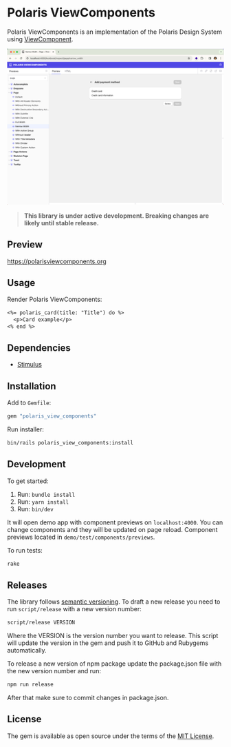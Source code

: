 # Polaris ViewComponents

Polaris ViewComponents is an implementation of the Polaris Design System using [ViewComponent](https://github.com/github/view_component).

![Polaris ViewComponents](.github/assets/preview.png)

> **This library is under active development. Breaking changes are likely until stable release.**

## Preview

https://polarisviewcomponents.org

## Usage

Render Polaris ViewComponents:

```erb
<%= polaris_card(title: "Title") do %>
  <p>Card example</p>
<% end %>
```

## Dependencies

- [Stimulus](https://stimulus.hotwired.dev/)

## Installation

Add to `Gemfile`:

```ruby
gem "polaris_view_components"
```

Run installer:
```bash
bin/rails polaris_view_components:install
```

## Development

To get started:

1. Run: `bundle install`
1. Run: `yarn install`
1. Run: `bin/dev`

It will open demo app with component previews on `localhost:4000`. You can change components and they will be updated on page reload. Component previews located in `demo/test/components/previews`.

To run tests:

```bash
rake
```

## Releases

The library follows [semantic versioning](https://semver.org/). To draft a new release you need to run `script/release` with a new version number:

```bash
script/release VERSION
```

Where the VERSION is the version number you want to release. This script will update the version in the gem and push it to GitHub and Rubygems automatically.

To release a new version of npm package update the package.json file with the new version number and run:

```bash
npm run release
```

After that make sure to commit changes in package.json.

## License

The gem is available as open source under the terms of the [MIT License](https://opensource.org/licenses/MIT).
